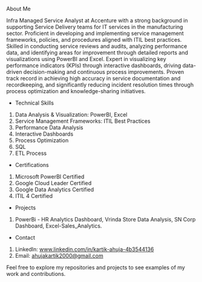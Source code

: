 About Me

Infra Managed Service Analyst at Accenture with a strong background in supporting Service Delivery teams for IT services in the manufacturing sector. Proficient in developing and implementing service management frameworks, policies, and procedures aligned with ITIL best practices. Skilled in conducting service reviews and audits, analyzing performance data, and identifying areas for improvement through detailed reports and visualizations using PowerBI and Excel. Expert in visualizing key performance indicators (KPIs) through interactive dashboards, driving data-driven decision-making and continuous process improvements. Proven track record in achieving high accuracy in service documentation and recordkeeping, and significantly reducing incident resolution times through process optimization and knowledge-sharing initiatives.

- Technical Skills
1. Data Analysis & Visualization: PowerBI, Excel
2. Service Management Frameworks: ITIL Best Practices
3. Performance Data Analysis
4. Interactive Dashboards
5. Process Optimization
6. SQL
7. ETL Process

- Certifications
1. Microsoft PowerBI Certified
2. Google Cloud Leader Certified
3. Google Data Analytics Certified
4. ITIL 4 Certified

- Projects
1. PowerBi - HR Analytics Dashboard, Vrinda Store Data Analysis, SN Corp Dashboard, Excel-Sales_Analytics.


- Contact
1. LinkedIn: www.linkedin.com/in/kartik-ahuja-4b3544136
2. Email: ahujakartik2000@gmail.com


Feel free to explore my repositories and projects to see examples of my work and contributions.

<!--
**KartikAhuja2000/KartikAhuja2000** is a ✨ _special_ ✨ repository because its `README.md` (this file) appears on your GitHub profile.

Here are some ideas to get you started:

- 🔭 I’m currently working on ...
- 🌱 I’m currently learning ...
- 👯 I’m looking to collaborate on ...
- 🤔 I’m looking for help with ...
- 💬 Ask me about ...
- 📫 How to reach me: ...
- 😄 Pronouns: ...
- ⚡ Fun fact: ...
-->
